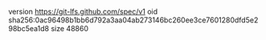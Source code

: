 version https://git-lfs.github.com/spec/v1
oid sha256:0ac96498b1bb6d792a3aa04ab273146bc260ee3ce7601280dfd5e298bc5ea1d8
size 48860

